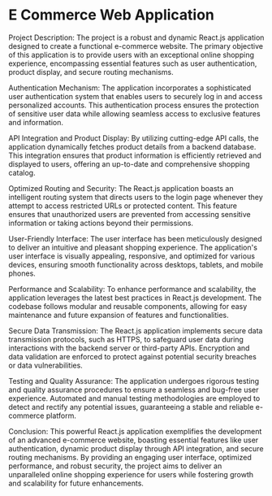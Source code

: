 # E Commerce Web Application

Project Description:
The project is a robust and dynamic React.js application designed to create a functional e-commerce website. The primary objective of this application is to provide users with an exceptional online shopping experience, encompassing essential features such as user authentication, product display, and secure routing mechanisms.

Authentication Mechanism:
The application incorporates a sophisticated user authentication system that enables users to securely log in and access personalized accounts. This authentication process ensures the protection of sensitive user data while allowing seamless access to exclusive features and information.

API Integration and Product Display:
By utilizing cutting-edge API calls, the application dynamically fetches product details from a backend database. This integration ensures that product information is efficiently retrieved and displayed to users, offering an up-to-date and comprehensive shopping catalog.

Optimized Routing and Security:
The React.js application boasts an intelligent routing system that directs users to the login page whenever they attempt to access restricted URLs or protected content. This feature ensures that unauthorized users are prevented from accessing sensitive information or taking actions beyond their permissions.

User-Friendly Interface:
The user interface has been meticulously designed to deliver an intuitive and pleasant shopping experience. The application's user interface is visually appealing, responsive, and optimized for various devices, ensuring smooth functionality across desktops, tablets, and mobile phones.

Performance and Scalability:
To enhance performance and scalability, the application leverages the latest best practices in React.js development. The codebase follows modular and reusable components, allowing for easy maintenance and future expansion of features and functionalities.

Secure Data Transmission:
The React.js application implements secure data transmission protocols, such as HTTPS, to safeguard user data during interactions with the backend server or third-party APIs. Encryption and data validation are enforced to protect against potential security breaches or data vulnerabilities.

Testing and Quality Assurance:
The application undergoes rigorous testing and quality assurance procedures to ensure a seamless and bug-free user experience. Automated and manual testing methodologies are employed to detect and rectify any potential issues, guaranteeing a stable and reliable e-commerce platform.

Conclusion:
This powerful React.js application exemplifies the development of an advanced e-commerce website, boasting essential features like user authentication, dynamic product display through API integration, and secure routing mechanisms. By providing an engaging user interface, optimized performance, and robust security, the project aims to deliver an unparalleled online shopping experience for users while fostering growth and scalability for future enhancements.

